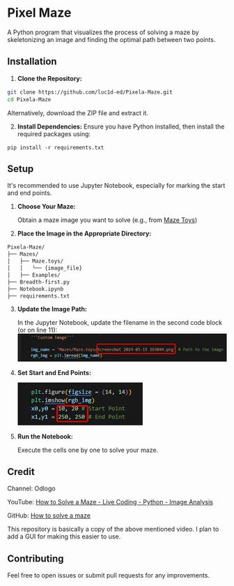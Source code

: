 # Pixel Maze

A Python program that visualizes the process of solving a maze by skeletonizing an image and finding the optimal path between two points.

## Installation

1. **Clone the Repository:**

  ```bash
  git clone https://github.com/luc1d-ed/Pixela-Maze.git
  cd Pixela-Maze
  ```
  Alternatively, download the ZIP file and extract it.

2. **Install Dependencies:**
Ensure you have Python installed, then install the required packages using:

```
pip install -r requirements.txt
```

## Setup

It's recommended to use Jupyter Notebook, especially for marking the start and end points.

1. **Choose Your Maze:**
   
    Obtain a maze image you want to solve (e.g., from [Maze Toys](https://maze.toys/))
   
1. **Place the Image in the Appropriate Directory:**
  
  ```
  Pixela-Maze/
├── Mazes/
│   ├── Maze.toys/
│   │   └── {image_file}
│   ├── Examples/
├── Breadth-first.py
├── Notebook.ipynb
├── requirements.txt
  ```

3. **Update the Image Path:**
   
    In the Jupyter Notebook, update the filename in the second code block (or on line 11):
    ![Image File Name](./images/image_file_name.png)

4. **Set Start and End Points:**
   
   ![Start End Points](./images/start_end_points.png)

5. **Run the Notebook:** 
   
   Execute the cells one by one to solve your maze.


## Credit

Channel: Odlogo

YouTube: [How to Solve a Maze - Live Coding - Python - Image Analysis](https://www.youtube.com/watch?v=1KHgCRs-x1M)
  
GitHub: [How to solve a maze](https://github.com/dwaithe/live-coding/blob/main/how-to-solve-a-maze/How-to-solve-a-maze.ipynb)

This repository is basically a copy of the above mentioned video. I plan to add a GUI for making this easier to use.
   
## Contributing

Feel free to open issues or submit pull requests for any improvements.

